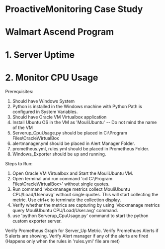 # ProactiveMonitoring Case Study
# Walmart Ascend Program
# 1. Server Uptime
# 2. Monitor CPU Usage

Prerequisites:
1. Should have Windows System
2. Python is installed in the Windows machine with Python Path is configured in System Variables.
3. Should have Oracle VM Virtualbox application
4. Install Ubuntu OS in the VM as 'MouliUbuntu' -- Do not mind the name of the VM
5. Serverup_CpuUsage.py should be placed in C:\Program Files\Oracle\VirtualBox
6. alertmanager.yml should be placed in Alert Manager Folder.
7. prometheus.yml, rules.yml should be placed in Prometheus Folder.
8. Windows_Exporter should be up and running.

Steps to Run:
1. Open Oracle VM Virtualbox and Start the MouliUbuntu VM.
2. Open terminal and run command 'cd C:\Program Files\Oracle\VirtualBox>' without single quotes.
3. Run command 'vboxmanage metrics collect MouliUbuntu CPU/Load/User:avg' without single quotes. This will start collecting the metric. Use ctrl+c to terminate the collection display.
4. Verify whether the metrics are capturing by using 'vboxmanage metrics query MouliUbuntu CPU/Load/User:avg' command.
5. use 'python Serverup_CpuUsage.py' command to start the python custom exporter server.

Verify Prometheus Graph for Server_Up Metric.
Verify Promethues Alerts if 5 alerts are showing.
Verify Alert manager if any of the alerts are fired (Happens only when the rules in 'rules.yml' file are met)
